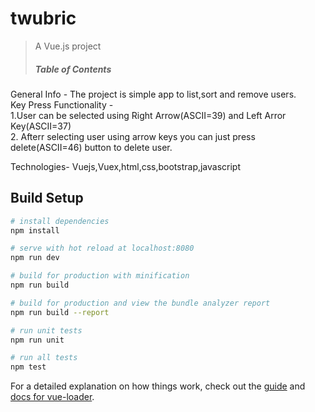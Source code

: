 # twubric

> A Vue.js project
> ##### Table of Contents  


   
<a name="general_info"/>
General Info - 
The project is simple app to list,sort and remove users.</br>
Key Press Functionality -</br>
1.User can be selected using Right Arrow(ASCII=39) and Left Arror Key(ASCII=37)</br>
2. Afterr selecting user using arrow keys you can just press delete(ASCII=46) button to delete user.

Technologies-
 Vuejs,Vuex,html,css,bootstrap,javascript

## Build Setup

``` bash
# install dependencies
npm install

# serve with hot reload at localhost:8080
npm run dev

# build for production with minification
npm run build

# build for production and view the bundle analyzer report
npm run build --report

# run unit tests
npm run unit

# run all tests
npm test
```

For a detailed explanation on how things work, check out the [guide](http://vuejs-templates.github.io/webpack/) and [docs for vue-loader](http://vuejs.github.io/vue-loader).
